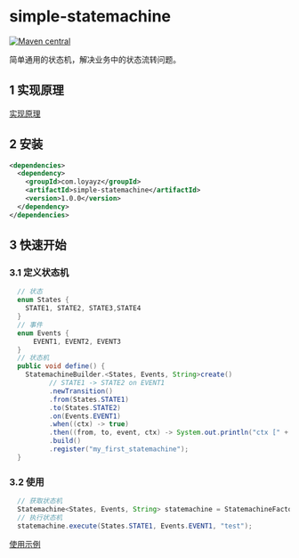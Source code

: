 # simple-statemachine
[![Maven central](https://maven-badges.herokuapp.com/maven-central/com.loyayz/simple-statemachine/badge.svg)](https://mvnrepository.com/artifact/com.loyayz/simple-statemachine)

简单通用的状态机，解决业务中的状态流转问题。

## 1 实现原理
[实现原理](https://blog.csdn.net/significantfrank/article/details/104996419)

## 2 安装
```xml
<dependencies>
  <dependency>
    <groupId>com.loyayz</groupId>
    <artifactId>simple-statemachine</artifactId>
    <version>1.0.0</version>
  </dependency>
</dependencies>
```
## 3 快速开始

### 3.1 定义状态机
```java
  // 状态
  enum States {
    STATE1, STATE2, STATE3,STATE4
  }
  // 事件
  enum Events {
      EVENT1, EVENT2, EVENT3
  }
  // 状态机
  public void define() {
    StatemachineBuilder.<States, Events, String>create()
          // STATE1 -> STATE2 on EVENT1
          .newTransition()
          .from(States.STATE1)
          .to(States.STATE2)
          .on(Events.EVENT1)
          .when((ctx) -> true)
          .then((from, to, event, ctx) -> System.out.println("ctx [" + ctx + "], " + from + " -> " + to + " on " + event))
          .build()
          .register("my_first_statemachine");
  }
```

### 3.2 使用
```java
  // 获取状态机
  Statemachine<States, Events, String> statemachine = StatemachineFactory.get("my_first_statemachine");
  // 执行状态机
  statemachine.execute(States.STATE1, Events.EVENT1, "test");
```

[使用示例](https://github.com/loyayz/simple-sample)
